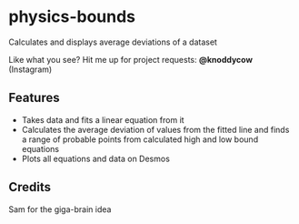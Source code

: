 # physics-bounds
Calculates and displays average deviations of a dataset

Like what you see? Hit me up for project requests: **@knoddycow** (Instagram)

## Features
 * Takes data and fits a linear equation from it
 * Calculates the average deviation of values from the fitted line and finds a range of probable points from calculated high and low bound equations
 * Plots all equations and data on Desmos
 
 ## Credits
 Sam for the giga-brain idea
